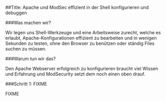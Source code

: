 ##Title: Apache und ModSec effizient in der Shell konfigurieren und debuggen

###Was machen wir?

Wir legen uns Shell-Werkzeuge und eine Arbeitsweise zurecht, welche es erlaubt, Apache-Konfigurationen effizient zu bearbeiten und in wenigen Sekunden zu testen, ohne den Browser zu benützen oder ständig Files suchen zu müssen.

###Warum tun wir das?

Den Apache Webserver erfolgreich zu konfigurieren braucht viel Wissen und Erfahrung und ModSecurity setzt dem noch einen oben drauf.

###Schritt 1: FIXME

FIXME

